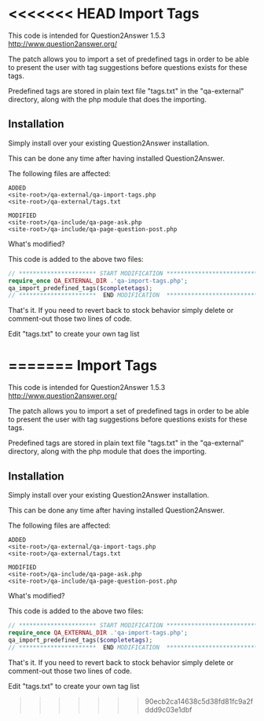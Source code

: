 <<<<<<< HEAD
Import Tags==========================================================This code is intended for Question2Answer 1.5.3http://www.question2answer.org/The patch allows you to import a set of predefined tags in order to be able to present the user with tag suggestions before questions exists for these tags.Predefined tags are stored in plain text file "tags.txt" in the "qa-external" directory, along with the php module that does the importing.Installation------------------------------------------------------------Simply install over your existing Question2Answer installation.This can be done any time after having installed Question2Answer.The following files are affected:```ADDED<site-root>/qa-external/qa-import-tags.php		<site-root>/qa-external/tags.txt	``````MODIFIED<site-root>/qa-include/qa-page-ask.php<site-root>/qa-include/qa-page-question-post.php```What's modified?This code is added to the above two files:```php// ********************** START MODIFICATION *****************************require_once QA_EXTERNAL_DIR .'qa-import-tags.php';qa_import_predefined_tags($completetags);// **********************  END MODIFICATION  *****************************```That's it.  If you need to revert back to stock behavior simply delete or comment-out those two lines of code.Edit "tags.txt" to create your own tag list
=======
Import Tags
==========================================================

This code is intended for Question2Answer 1.5.3
http://www.question2answer.org/

The patch allows you to import a set of predefined tags in order to be able to present the user with tag suggestions before questions exists for these tags.

Predefined tags are stored in plain text file "tags.txt" in the "qa-external" directory, along with the php module that does the importing.

Installation
------------------------------------------------------------

Simply install over your existing Question2Answer installation.

This can be done any time after having installed Question2Answer.

The following files are affected:

```
ADDED
<site-root>/qa-external/qa-import-tags.php		
<site-root>/qa-external/tags.txt	
```

```
MODIFIED
<site-root>/qa-include/qa-page-ask.php
<site-root>/qa-include/qa-page-question-post.php
```

What's modified?

This code is added to the above two files:

```php
// ********************** START MODIFICATION *****************************
require_once QA_EXTERNAL_DIR .'qa-import-tags.php';
qa_import_predefined_tags($completetags);
// **********************  END MODIFICATION  *****************************
```

That's it.  If you need to revert back to stock behavior simply delete or comment-out those two lines of code.

Edit "tags.txt" to create your own tag list


>>>>>>> 90ecb2ca14638c5d38fd81fc9a2fddd9c03e1dbf
